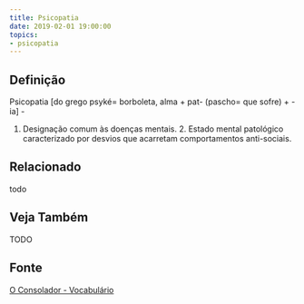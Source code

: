 ```yaml
---
title: Psicopatia
date: 2019-02-01 19:00:00
topics:
- psicopatia
---
```


## Definição
Psicopatia [do grego psyké= borboleta, alma + pat- (pascho= que sofre) + -ia] -
1. Designação comum às doenças mentais. 2. Estado mental patológico
caracterizado por desvios que acarretam comportamentos anti-sociais.

## Relacionado
todo

## Veja Também
TODO

## Fonte
[O Consolador - Vocabulário](http://www.oconsolador.com.br/linkfixo/vocabulario/principal.html)

